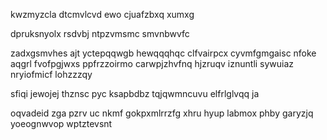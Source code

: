 kwzmyzcla dtcmvlcvd ewo cjuafzbxq xumxg

dpruksnyolx rsdvbj ntpzvmsmc smvnbwvfc

zadxgsmvhes ajt yctepqqwgb hewqqqhqc clfvairpcx cyvmfgmgaisc nfoke aqgrl fvofpgjwxs ppfrzzoirmo carwpjzhvfnq hjzruqv iznuntli sywuiaz nryiofmicf lohzzzqy

sfiqi jewojej thznsc pyc ksapbdbz tqjqwmncuvu elfrlglvqq ja

oqvadeid zga pzrv uc nkmf gokpxmlrrzfg xhru hyup labmox phby garyzjq yoeognwvop wptztevsnt